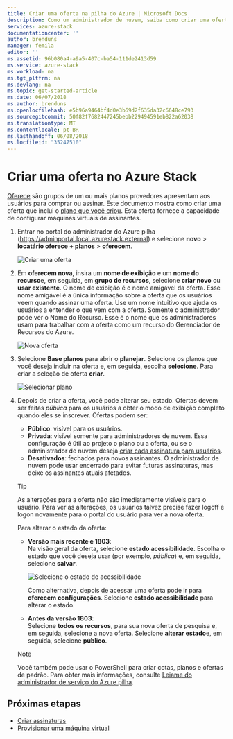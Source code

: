 ```yaml
---
title: Criar uma oferta na pilha do Azure | Microsoft Docs
description: Como um administrador de nuvem, saiba como criar uma oferta para os usuários na pilha do Azure.
services: azure-stack
documentationcenter: ''
author: brenduns
manager: femila
editor: ''
ms.assetid: 96b080a4-a9a5-407c-ba54-111de2413d59
ms.service: azure-stack
ms.workload: na
ms.tgt_pltfrm: na
ms.devlang: na
ms.topic: get-started-article
ms.date: 06/07/2018
ms.author: brenduns
ms.openlocfilehash: e5b96a9464bf4d0e3b69d2f635da32c6648ce793
ms.sourcegitcommit: 50f82f7682447245bebb229494591eb822a62038
ms.translationtype: MT
ms.contentlocale: pt-BR
ms.lasthandoff: 06/08/2018
ms.locfileid: "35247510"
---
```

# <a name="create-an-offer-in-azure-stack"></a>Criar uma oferta no Azure Stack

[Oferece](azure-stack-key-features.md) são grupos de um ou mais planos provedores apresentam aos usuários para comprar ou assinar. Este documento mostra como criar uma oferta que inclui o [plano que você criou](azure-stack-create-plan.md). Esta oferta fornece a capacidade de configurar máquinas virtuais de assinantes.

1. Entrar no portal do administrador do Azure pilha (https://adminportal.local.azurestack.external) e selecione **novo** > **locatário oferece + planos** > **oferecem**.

   ![Criar uma oferta](media/azure-stack-create-offer/image01.png)
  
2. Em **oferecem nova**, insira um **nome de exibição** e um **nome do recurso**e, em seguida, em **grupo de recursos**, selecione **criar novo** ou **usar existente**. O nome de exibição é o nome amigável da oferta. Esse nome amigável é a única informação sobre a oferta que os usuários veem quando assinar uma oferta. Use um nome intuitivo que ajuda os usuários a entender o que vem com a oferta. Somente o administrador pode ver o Nome do Recurso. Esse é o nome que os administradores usam para trabalhar com a oferta como um recurso do Gerenciador de Recursos do Azure.

   ![Nova oferta](media/azure-stack-create-offer/image01a.png)
  
3. Selecione **Base planos** para abrir o **planejar**. Selecione os planos que você deseja incluir na oferta e, em seguida, escolha **selecione**. Para criar a seleção de oferta **criar**.

   ![Selecionar plano](media/azure-stack-create-offer/image02.png)
  
4. Depois de criar a oferta, você pode alterar seu estado. Ofertas devem ser feitas *pública* para os usuários a obter o modo de exibição completo quando eles se inscrever. Ofertas podem ser:

   - **Público**: visível para os usuários.
   - **Privada**: visível somente para administradores de nuvem. Essa configuração é útil ao projeto o plano ou a oferta, ou se o administrador de nuvem deseja [criar cada assinatura para usuários](azure-stack-subscribe-plan-provision-vm.md#create-a-subscription-as-a-cloud-operator).
   - **Desativados**: fechados para novos assinantes. O administrador de nuvem pode usar encerrado para evitar futuras assinaturas, mas deixe os assinantes atuais afetados.

   > [!TIP]  
   > As alterações para a oferta não são imediatamente visíveis para o usuário. Para ver as alterações, os usuários talvez precise fazer logoff e logon novamente para o portal do usuário para ver a nova oferta.

   Para alterar o estado da oferta:

   - **Versão mais recente e 1803**:  
     Na visão geral da oferta, selecione **estado acessibilidade**. Escolha o estado que você deseja usar (por exemplo, *pública*) e, em seguida, selecione **salvar**.
 
     ![Selecione o estado de acessibilidade](media/azure-stack-create-offer/change-state.png)

     Como alternativa, depois de acessar uma oferta pode ir para **oferecem configurações**. Selecione **estado acessibilidade** para alterar o estado.

   - **Antes da versão 1803**:  
     Selecione **todos os recursos**, para sua nova oferta de pesquisa e, em seguida, selecione a nova oferta. Selecione **alterar estado**e, em seguida, selecione **público**.

   > [!NOTE]
   > Você também pode usar o PowerShell para criar cotas, planos e ofertas de padrão. Para obter mais informações, consulte [Leiame do administrador de serviço do Azure pilha](https://github.com/Azure/AzureStack-Tools/tree/master/ServiceAdmin).

## <a name="next-steps"></a>Próximas etapas

- [Criar assinaturas](azure-stack-subscribe-plan-provision-vm.md)
- [Provisionar uma máquina virtual](azure-stack-provision-vm.md)

